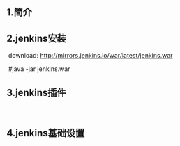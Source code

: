 

## 1.简介

## 2.jenkins安装

​	download: http://mirrors.jenkins.io/war/latest/jenkins.war

​	#java -jar jenkins.war

## 3.jenkins插件

​	

## 4.jenkins基础设置